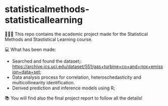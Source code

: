 # statisticalmethods-statisticallearning
🧑🏼‍🏫 This repo contains the academic project made for the Statistical Methods and Stastistical Learning course.

💻 What has been made:
   - Searched and found the dataset;: https://archive.ics.uci.edu/dataset/551/gas+turbine+co+and+nox+emission+data+set;
   - Data analysis process for correlation, heteroschedasticity and multicollinearity identification. 
   - Derived prediction and inference models using R;
   

📚 You will find also the final project report to follow all the details!
